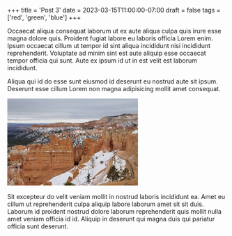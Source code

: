 +++
title = 'Post 3'
date = 2023-03-15T11:00:00-07:00
draft = false
tags = ['red', 'green', 'blue']
+++

Occaecat aliqua consequat laborum ut ex aute aliqua culpa quis irure esse magna dolore quis. Proident fugiat labore eu
laboris officia Lorem enim. Ipsum occaecat cillum ut tempor id sint aliqua incididunt nisi incididunt reprehenderit.
Voluptate ad minim sint est aute aliquip esse occaecat tempor officia qui sunt. Aute ex ipsum id ut in est velit est
laborum incididunt.

<!--more-->

Aliqua qui id do esse sunt eiusmod id deserunt eu nostrud aute sit ipsum. Deserunt esse cillum Lorem
non magna adipisicing mollit amet consequat.

![Bryce Canyon National Park](bryce-canyon.jpg)

Sit excepteur do velit veniam mollit in nostrud laboris incididunt ea. Amet eu cillum ut reprehenderit culpa aliquip
labore laborum amet sit sit duis. Laborum id proident nostrud dolore laborum reprehenderit quis mollit nulla amet veniam
officia id id. Aliquip in deserunt qui magna duis qui pariatur officia sunt deserunt.
